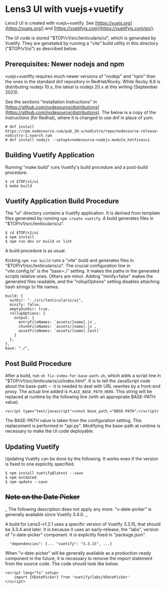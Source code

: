 # Lens3 UI with vuejs+vuetify

Lens3 UI is created with vuejs+vuetify.  See
[https://vuejs.org](https://vuejs.org/) and
[https://vuetifyjs.com](https://vuetifyjs.com/en/).

The UI code is stored "$TOP/v1/src/lenticularis/ui", which is
generated by Vuetify.  They are genetated by running a "vite" build
utility in this directory ("$TOP/v1/ui") as described below.

## Prerequisites: Newer nodejs and npm

vuejs+vuetifty requires much newer versions of "nodejs" and "npm" than
the ones in the standard dnf repository in RedHat/Rocky.  While Rocky
8.8 is distributing nodejs 10.x, the latest is nodejs 20.x at this
writing (September 2023).

See the sections "Installation Instructions" in
[https://github.com/nodesource/distributions](https://github.com/nodesource/distributions).
The below is a copy of the instructions (for Redhat), where it is
changed to use dnf in place of yum:

```
# dnf install https://rpm.nodesource.com/pub_20.x/nodistro/repo/nodesource-release-nodistro-1.noarch.rpm
# dnf install nodejs --setopt=nodesource-nodejs.module_hotfixes=1
```

## Building Vuetify Application

Running "make build" runs Vuetify's build procedure and a post-build
procedure.

```
$ cd $TOP/v1/ui
$ make build
```

## Vuetify Application Build Procedure

The "ui" directory contains a Vuetify application.  It is derived from
template files generated by running `npm create vuetify`.  A build
generates files in "$TOP/v1/src/lenticularis/ui".

```
$ cd $TOP/v1/ui
$ npm install
$ npm run dev or build or lint
```

A build procedure is as usual.

Kicking `npm run build` runs a "vite" build and generates files in
"$TOP/v1/src/lenticularis/ui".  The crucial configuration line in
"vite.config.ts" is the "base=./" setting.  It makes the paths in the
generated scripts relative ones.  Others are minor.  Adding
"minify=false" makes the generated files readable, and the
"rollupOptions" setting disables attaching hash strings to file names.

```
build: {
  outDir: "../src/lenticularis/ui",
  minify: false,
  emptyOutDir: true,
  rollupOptions: {
    output: {
      entryFileNames: `assets/[name].js`,
      chunkFileNames: `assets/[name].js`,
      assetFileNames: `assets/[name].[ext]`
    }
  },
},
base: "./",
```

## Post Build Procedure

After a build, run `sh fix-index-for-base-path.sh`, which adds a
script line in "$TOP/v1/src/lenticularis/ui/index.html".  It is to
tell the JavaScript code about the base-path -- it is needed to deal
with URL rewrites by a front-end proxy.  The actual line added is
`PLACE_BASE_PATH_HERE`.  This string will be replaced at runtime by
the following line (with an appropriate BASE-PATH value).

```
<script type="text/javascript">const base_path_="BASE-PATH";</script>
```

The BASE-PATH value is taken from the configuration setting.  This
replacement is performed in "api.py".  Modifying the base-path at
runtime is necessary to make the UI code deployable.

## Updating Vuetify

Updating Vuetify can be done by the following.  It works even if the
version is fixed to one explicitly specified.

```
$ npm install vuetify@latest --save
$ npm outdated
$ npm update --save
```

## ~~Note on the Date Picker~~

_ The following description does not apply any more.  "v-date-picker"
is generally available since Vuetify 3.4.0. _

A build for Lens3-v1.2.1 uses a specific version of Vuetify 3.3.15,
that should be 3.3.4 and later.  It is because it uses an
early-release, the "labs", version of "v-date-picker" component.  It
is explicitly fixed in "package.json".

```
  "dependencies": {... "vuetify": "3.3.15", ...}
```

When "v-date-picker" will be generally available as a production-ready
component in the future, it is necessary to remove the import
statement from the source code.  The code should look like below.

```
<script lang="ts" setup>
    import {VDatePicker} from 'vuetify/labs/VDatePicker'
</script>
```
